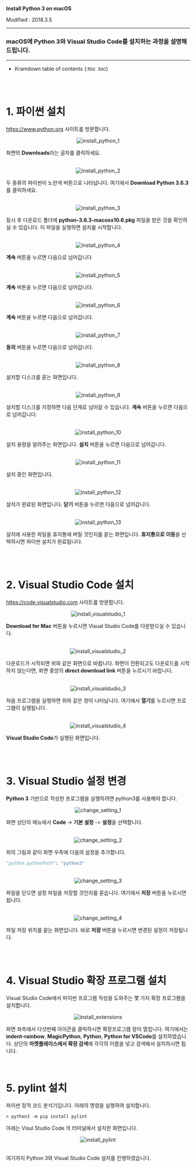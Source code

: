 **Install Python 3 on macOS**

Modified : 2018.3.5

---

<h3>macOS에 <b>Python 3</b>와 <b>Visual Studio Code</b>를 설치하는 과정을 설명해드립니다.</h3>

---

* Kramdown table of contents
{:toc .toc}

<br>


<br>

# 1. 파이썬 설치

https://www.python.org 사이트를 방문합니다.

<div align="center">
    <img src="1_install_python_1.png" alt="install_python_1">
</div>

화면의 **Downloads**라는 글자를 클릭하세요.
<br>
<br>


<div align="center">
    <img src="1_install_python_2.png" alt="install_python_2">
</div>

두 종류의 파이썬이 노란색 버튼으로 나타납니다. 여기에서 <b>Download Python 3.6.3</b>를 클릭하세요.
<br>
<br>


<div align="center">
    <img src="1_install_python_3.png" alt="install_python_3">
</div>

잠시 후 다운로드 폴더에 <b>python-3.6.3-macosx10.6.pkg</b> 파일을 받은 것을 확인하실 수 있습니다. 이 파일을 실행하면 설치를 시작합니다.
<br>
<br>


<div align="center">
    <img src="1_install_python_4.png" alt="install_python_4">
</div>

<b>계속</b> 버튼을 누르면 다음으로 넘어갑니다
<br>
<br>


<div align="center">
    <img src="1_install_python_5.png" alt="install_python_5">
</div>

<b>계속</b> 버튼을 누르면 다음으로 넘어갑니다.
<br>
<br>


<div align="center">
    <img src="1_install_python_6.png" alt="install_python_6">
</div>

<b>계속</b> 버튼을 누르면 다음으로 넘어갑니다.
<br>
<br>


<div align="center">
    <img src="1_install_python_7.png" alt="install_python_7">
</div>

<b>동의</b> 버튼을 누르면 다음으로 넘어갑니다.
<br>
<br>


<div align="center">
    <img src="1_install_python_8.png" alt="install_python_8">
</div>

설치할 디스크를 묻는 화면입니다.
<br>
<br>


<div align="center">
    <img src="1_install_python_9.png" alt="install_python_9">
</div>

설치할 디스크를 지정하면 다음 단계로 넘어갈 수 있습니다. <b>계속</b> 버튼을 누르면 다음으로 넘어갑니다.
<br>
<br>


<div align="center">
    <img src="1_install_python_10.png" alt="install_python_10">
</div>

설치 용량을 알려주는 화면입니다. <b>설치</b> 버튼을 누르면 다음으로 넘어갑니다.
<br>
<br>


<div align="center">
    <img src="1_install_python_11.png" alt="install_python_11">
</div>

설치 중인 화면입니다.
<br>
<br>


<div align="center">
    <img src="1_install_python_12.png" alt="install_python_12">
</div>

설치가 완료된 화면입니다. <b>닫기</b> 버튼을 누르면 다음으로 넘어갑니다.
<br>
<br>


<div align="center">
    <img src="1_install_python_13.png" alt="install_python_13">
</div>

설치에 사용한 파일을 휴지통에 버릴 것인지를 묻는 화면입니다. <b>휴지통으로 이동</b>을 선택하시면 파이썬 설치가 완료됩니다.
<br>
<br>


<br>


# 2. Visual Studio Code 설치

https://code.visualstudio.com 사이트를 방문합니다.

<div align="center">
    <img src="2_install_visualstudio_1.png" alt="install_visualstudio_1">
</div>

<b>Download for Mac</b> 버튼을 누르시면 Visual Studio Code를 다운받으실 수 있습니다.
<br>
<br>


<div align="center">
    <img src="2_install_visualstudio_2.png" alt="install_visualstudio_2">
</div>

다운로드가 시작되면 위와 같은 화면으로 바뀝니다. 화면이 전환되고도 다운로드를 시작하지 않는다면, 화면 중앙의 <b>direct download link</b> 버튼을 누르시기 바랍니다.
<br>
<br>


<div align="center">
    <img src="2_install_visualstudio_3.png" alt="install_visualstudio_3">
</div>

처음 프로그램을 실행하면 위와 같은 창이 나타납니다. 여기에서 <b>열기</b>를 누르시면 프로그램이 실행됩니다.
<br>
<br>


<div align="center">
    <img src="2_install_visualstudio_4.png" alt="install_visualstudio_4">
</div>

<b>Visual Studio Code</b>가 실행된 화면입니다.
<br>
<br>


<br>


# 3. Visual Studio 설정 변경

**Python 3** 기반으로 작성한 프로그램을 실행하려면 python3를 사용해야 합니다.

<div align="center">
    <img src="3_change_setting_1.png" alt="change_setting_1">
</div>

화면 상단의 메뉴에서 <b>Code</b> -> <b>기본 설정</b> -> <b>설정</b>을 선택합니다.
<br>
<br>


<div align="center">
    <img src="3_change_setting_2.png" alt="change_setting_2">
</div>

위의 그림과 같이 화면 우측에 다음의 설정을 추가합니다.

```python
"python.pythonPath": "python3"
```

<br>

<div align="center">
    <img src="3_change_setting_3.png" alt="change_setting_3">
</div>

파일을 닫으면 설정 파일을 저장할 것인지를 묻습니다. 여기에서 <b>저장</b> 버튼을 누르시면 됩니다.
<br>
<br>


<div align="center">
    <img src="3_change_setting_4.png" alt="change_setting_4">
</div>

파일 저장 위치를 묻는 화면입니다. 바로 <b>저장</b> 버튼을 누르시면 변경된 설정이 저장됩니다.
<br>
<br>


<br>


# 4. Visual Studio 확장 프로그램 설치

Visual Studio Code에서 파이썬 프로그램 작성을 도와주는 몇 가지 확장 프로그램을 설치합니다.

<div align="center">
    <img src="4_install_extensions.png" alt="install_extensions">
</div>

화면 좌측에서 다섯번째 아이콘을 클릭하시면 확장프로그램 창이 열립니다. 여기에서는 <b>indent-rainbow</b>, <b>MagicPython</b>, <b>Python</b>, <b>Python for VSCode</b>를 설치하였습니다. 상단의 <b>마켓플레이스에서 확장 검색</b>에 각각의 이름을 넣고 검색해서 설치하시면 됩니다.


<br>


# 5. pylint 설치

파이썬 정적 코드 분석기입니다. 아래의 명령을 실행하여 설치합니다.

```
> python3 -m pip install pylint
```

아래는 Visul Studio Code 의 터미널에서 설치한 화면입니다.

<div align="center">
    <img src="5_install_pylint.png" alt="install_pylint">
</div>


<br>



여기까지 Python 3와 Visual Studio Code 설치를 진행하였습니다.


<br>
